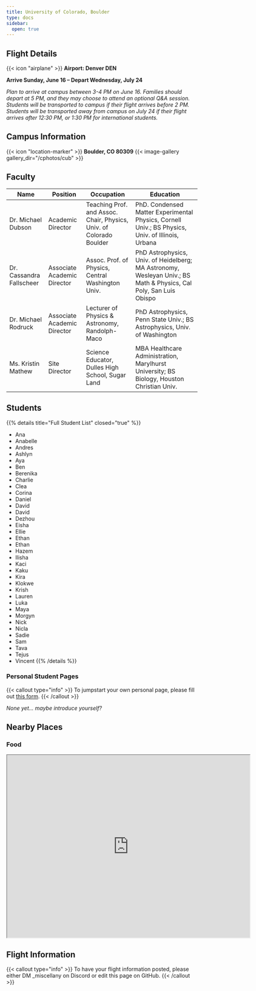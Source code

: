 ```yaml
---
title: University of Colorado, Boulder
type: docs
sidebar:
  open: true
---
```


## Flight Details
{{< icon "airplane" >}} **Airport: Denver DEN**

**Arrive Sunday, June 16 – Depart Wednesday, July 24**

*Plan to arrive at campus between 3-4 PM on June 16. Families should depart at 5 PM, and they may choose to attend an optional Q&A session. Students will be transported to campus if their flight arrives before 2 PM. Students will be transported away from campus on July 24 if their flight arrives after 12:30 PM, or 1:30 PM for international students.*

## Campus Information
{{< icon "location-marker" >}} **Boulder, CO 80309**
{{< image-gallery gallery_dir="/cphotos/cub" >}}

## Faculty
   Name                             | Position                      | Occupation | Education
------------------------------------|-----------                    |------------|----------
Dr. Michael Dubson              | Academic Director             | Teaching Prof. and Assoc. Chair, Physics, Univ. of Colorado Boulder | PhD. Condensed Matter Experimental Physics, Cornell Univ.; BS Physics, Univ. of Illinois, Urbana  
Dr. Cassandra Fallscheer                     | Associate Academic Director   |  Assoc. Prof. of Physics, Central Washington Univ. |  PhD Astrophysics, Univ. of Heidelberg; MA Astronomy, Wesleyan Univ.; BS Math & Physics, Cal Poly, San Luis Obispo
Dr. Michael Rodruck    | Associate Academic Director   |  Lecturer of Physics & Astronomy, Randolph-Maco | PhD Astrophysics, Penn State Univ.; BS Astrophysics, Univ. of Washington
Ms. Kristin Mathew              | Site Director                 |  Science Educator, Dulles High School, Sugar Land  |  MBA Healthcare Administration, Marylhurst University; BS Biology, Houston Christian Univ.

## Students
{{% details title="Full Student List" closed="true" %}}
* Ana
* Anabelle
* Andres
* Ashlyn
* Aya
* Ben
* Berenika
* Charlie
* Clea
* Corina
* Daniel
* David
* David
* Dezhou
* Eisha
* Ellie
* Ethan
* Ethan
* Hazem
* Ilisha
* Kaci
* Kaku
* Kira
* Klokwe
* Krish
* Lauren
* Luka
* Maya
* Morgyn
* Nick
* Nicla
* Sadie
* Sam
* Tava
* Tejus
* Vincent
{{% /details %}}

### Personal Student Pages
{{< callout type="info" >}}
  To jumpstart your own personal page, please fill out [this form](https://forms.gle/s1V3k5tkwCVpmKxc6).
{{< /callout >}}

*None yet... maybe introduce yourself?*

## Nearby Places
### Food
<iframe src="https://www.google.com/maps/d/u/1/embed?mid=1G_YQk1r5QRW-RmPkmgrkGojoWg1LG7E&ehbc=2E312F&noprof=1" width="640" height="480"></iframe>

## Flight Information
{{< callout type="info" >}}
  To have your flight information posted, please either DM _miscellany on Discord or edit this page on GitHub.
{{< /callout >}}